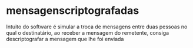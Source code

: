 # mensagenscriptografadas
Intuito do software é simular a troca de mensagens entre duas pessoas no qual o destinatário, ao receber a mensagem do remetente, consiga descriptografar a mensagem que lhe foi enviada 
